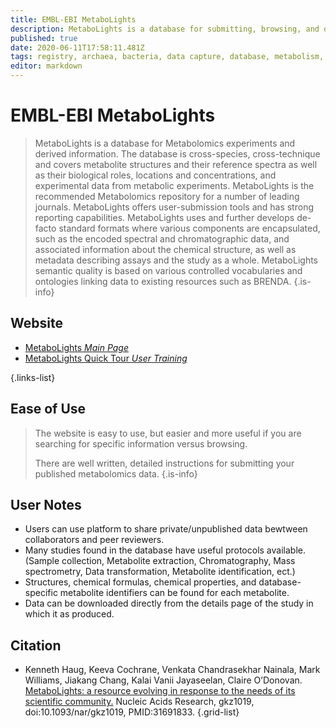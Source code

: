 ```yaml
---
title: EMBL-EBI MetaboLights
description: MetaboLights is a database for submitting, browsing, and downloading metabolomics experiments, protocols and derived information.
published: true
date: 2020-06-11T17:58:11.481Z
tags: registry, archaea, bacteria, data capture, database, metabolism, browser, data export, eukaryota, metabolomics
editor: markdown
---
```


# EMBL-EBI MetaboLights

> MetaboLights is a database for Metabolomics experiments and derived information. The database is cross-species, cross-technique and covers metabolite structures and their reference spectra as well as their biological roles, locations and concentrations, and experimental data from metabolic experiments. MetaboLights is the recommended Metabolomics repository for a number of leading journals.
&NewLine;
MetaboLights offers user-submission tools and has strong reporting capabilities. MetaboLights uses and further develops de-facto standard formats where various components are encapsulated, such as the encoded spectral and chromatographic data, and associated information about the chemical structure, as well as metadata describing assays and the study as a whole.
&NewLine;
MetaboLights semantic quality is based on various controlled vocabularies and ontologies linking data to existing resources such as BRENDA.
{.is-info}

## Website

- [MetaboLights *Main Page*](https://www.ebi.ac.uk/metabolights/)
- [MetaboLights Quick Tour *User Training*](https://www.ebi.ac.uk/training/online/course/metabolights-quick-tour-0)

{.links-list}

## Ease of Use
> The website is easy to use, but easier and more useful if you are searching for specific information versus browsing. 
>
> There are well written, detailed instructions for submitting your published metabolomics data. 
{.is-info}

## User Notes

- Users can use platform to share private/unpublished data bewtween collaborators and peer reviewers.
- Many studies found in the database have useful protocols available. (Sample collection, Metabolite extraction, Chromatography, Mass spectrometry, Data transformation, Metabolite identification, ect.)
- Structures, chemical formulas, chemical properties, and database-specific metabolite identifiers can be found for each metabolite. 
- Data can be downloaded directly from the details page of the study in which it as produced. 


## Citation

- Kenneth Haug, Keeva Cochrane, Venkata Chandrasekhar Nainala, Mark Williams, Jiakang Chang, Kalai Vanii Jayaseelan, Claire O’Donovan. [MetaboLights: a resource evolving in response to the needs of its scientific community.](https://academic.oup.com/nar/article/48/D1/D440/5613675) Nucleic Acids Research, gkz1019, doi:10.1093/nar/gkz1019, PMID:31691833.
{.grid-list}